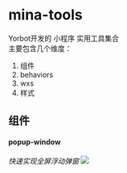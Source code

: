 # mina-tools
Yorbot开发的 小程序 实用工具集合   
主要包含几个维度：  
1. 组件   
2. behaviors   
3. wxs  
4. 样式  

## 组件 
#### popup-window  
_快速实现全屏浮动弹窗_ 
![](https://tva1.sinaimg.cn/large/0081Kckwly1gltjys368lj30u00lntak.jpg)
